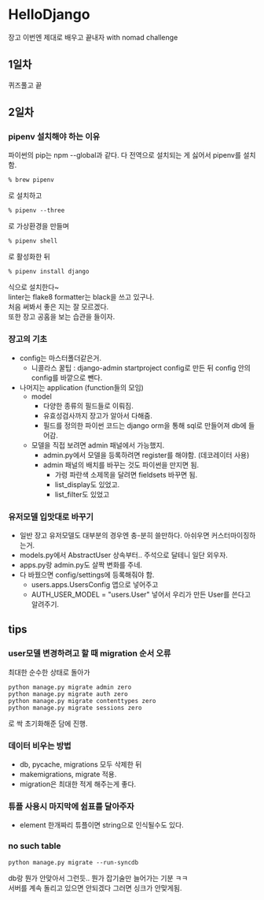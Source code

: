 # HelloDjango
장고 이번엔 제대로 배우고 끝내자 with nomad challenge

## 1일차
퀴즈풀고 끝

## 2일차
### pipenv 설치해야 하는 이유
파이썬의 pip는 npm --global과 같다. 다 전역으로 설치되는 게 싫어서 pipenv를 설치함.
```
% brew pipenv
```
로 설치하고

```
% pipenv --three
```
로 가상환경을 만들며


```
% pipenv shell
```
로 활성화한 뒤

```
% pipenv install django
```
식으로 설치한다~  
linter는 flake8 formatter는 black을 쓰고 있구나.  
처음 써봐서 좋은 지는 잘 모르겠다.  
또한 장고 공홈을 보는 습관을 들이자.  

### 장고의 기초
- config는 마스터폴더같은거.
  - 니콜라스 꿀팁 : django-admin startproject config로 만든 뒤 config 안의 config를 바깥으로 뺀다.
- 나머지는 application (function들의 모임)
  - model
    - 다양한 종류의 필드들로 이뤄짐.
    - 유효성검사까지 장고가 알아서 다해줌.
    - 필드를 정의한 파이썬 코드는 django orm을 통해 sql로 만들어져 db에 들어감.
  - 모델을 직접 보려면 admin 패널에서 가능했지.
    - admin.py에서 모델을 등록하려면 register를 해야함. (데코레이터 사용)
    - admin 패널의 배치를 바꾸는 것도 파이썬을 만지면 됨.
      - 가령 파란색 소제목을 달려면 fieldsets 바꾸면 됨.
      - list_display도 있었고.
      - list_filter도 있었고

### 유저모델 입맛대로 바꾸기
- 일반 장고 유저모델도 대부분의 경우엔 충-분히 쓸만하다. 아쉬우면 커스터마이징하는거.
- models.py에서 AbstractUser 상속부터.. 주석으로 달테니 일단 외우자.
- apps.py랑 admin.py도 살짝 변화를 주네.
- 다 바꿨으면 config/settings에 등록해줘야 함.
  - users.apps.UsersConfig 앱으로 넣어주고
  - AUTH_USER_MODEL = "users.User" 넣어서 우리가 만든 User를 쓴다고 알려주기.
  
  
## tips
### user모델 변경하려고 할 때 migration 순서 오류
최대한 순수한 상태로 돌아가
```
python manage.py migrate admin zero
python manage.py migrate auth zero
python manage.py migrate contenttypes zero
python manage.py migrate sessions zero
```
로 싹 초기화해준 담에 진행.

### 데이터 비우는 방법
- db, pycache, migrations 모두 삭제한 뒤
- makemigrations, migrate 적용.
- migration은 최대한 적게 해주는게 좋다.

### 튜플 사용시 마지막에 쉼표를 달아주자
- element 한개짜리 튜플이면 string으로 인식될수도 있다.

### no such table
```
python manage.py migrate --run-syncdb
```
db랑 뭔가 안맞아서 그런듯.. 뭔가 잡기술만 늘어가는 기분 ㅋㅋ  
서버를 계속 돌리고 있으면 안되겠다 그러면 싱크가 안맞게됨.